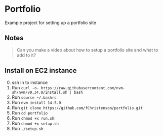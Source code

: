 # Portfolio

Example project for setting up a portfolio site

## Notes

> Can you make a video about how to setup a portfolio site and what to add to it?

## Install on EC2 instance

0. ssh in to instance
1. Run `curl -o- https://raw.githubusercontent.com/nvm-sh/nvm/v0.34.0/install.sh | bash`
2. Run `source ~/.bashrc`
3. Run `nvm install 14.5.0`
4. Run `git clone https://github.com/fChristenson/portfolio.git`
5. Run `cd portfolio`
6. Run `chmod +x run.sh`
7. Run `chmod +x setup.sh`
8. Run `./setup.sh`

